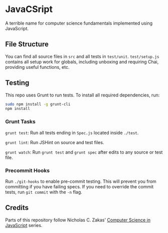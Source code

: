 JavaCSript
==========
A terrible name for computer science fundamentals implemented using JavaScript.


## File Structure
You can find all source files in `src` and all tests in `test/unit`.
`test/setup.js` contains all setup work for globals, including unboxing and
requiring Chai, providing useful functions, etc.


## Testing
This repo uses Grunt to run tests. To install all required dependencies, run:

```sh
sudo npm install -g grunt-cli
npm install
```

### Grunt Tasks
`grunt test`: Run all tests ending in `Spec.js` located inside `./test`.

`grunt lint`: Run JSHint on source and test files.

`grunt watch`: Run `grunt test` and `grunt spec` after edits to any source or
test file.

### Precommit Hooks
Run `./git-hooks` to enable pre-commit testing. This will prevent you from
committing if you have failing specs. If you need to override the commit tests,
run `git commit` with the `-n` flag.


## Credits
Parts of this repository follow Nicholas C. Zakas'
[Computer Science in JavaScript](https://github.com/nzakas/computer-science-in-javascript)
series.
